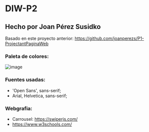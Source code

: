 # DIW-P2
## Hecho por Joan Pérez Susidko

Basado en este proyecto anterior:
https://github.com/joanperezs/P1-ProjectantPaginaWeb 


### Paleta de colores:

![image](https://user-images.githubusercontent.com/101748401/206935755-07af9a6a-dab1-4064-907e-fa9cd98a3d98.png)


### Fuentes usadas:

- 'Open Sans', sans-serif;
- Arial, Helvetica, sans-serif;

### Webgrafia: 

- Carrousel: https://swiperjs.com/
- https://www.w3schools.com/
